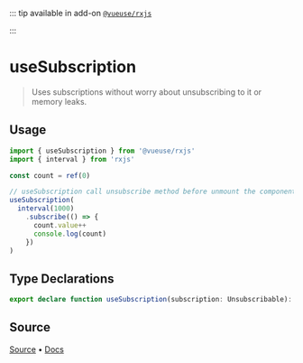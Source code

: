 <!--DEMO_STARTS--><!--DEMO_ENDS-->

<!--HEAD_STARTS-->
::: tip
available in add-on [`@vueuse/rxjs`](/?path=/story/rxjs--readme)


:::

<!--HEAD_ENDS-->


# useSubscription

> Uses subscriptions without worry about unsubscribing to it or memory leaks.

## Usage

```ts
import { useSubscription } from '@vueuse/rxjs'
import { interval } from 'rxjs'

const count = ref(0)

// useSubscription call unsubscribe method before unmount the component
useSubscription(
  interval(1000)
    .subscribe(() => {
      count.value++
      console.log(count)
    })
)
```


<!--FOOTER_STARTS-->
## Type Declarations

```typescript
export declare function useSubscription(subscription: Unsubscribable): void
```

## Source

[Source](https://github.com/antfu/vueuse/blob/master/packages/rxjs/useSubscription/index.ts) • [Docs](https://github.com/antfu/vueuse/blob/master/packages/rxjs/useSubscription/index.md)


<!--FOOTER_ENDS-->